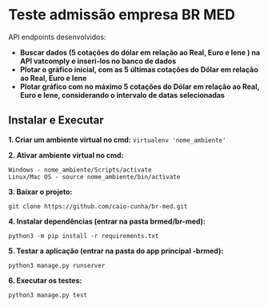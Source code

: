 # Teste admissão empresa BR MED

API endpoints desenvolvidos:
 - **Buscar dados (5 cotações do dólar em relação ao Real, Euro e Iene ) na API vatcomply e inseri-los no banco de dados** 
 - **Plotar o gráfico inicial, com as 5 últimas cotações do Dólar em relação ao Real, Euro e Iene**
 - **Plotar gráfico com no máximo 5 cotações do Dólar em relação ao Real, Euro e Iene, considerando o intervalo de datas selecionadas**

## Instalar e Executar

**1. Criar um ambiente virtual no cmd:**
    ```
    virtualenv 'nome_ambiente'
    ```

**2. Ativar ambiente virtual no cmd:**
 ```
 Windows - nome_ambiente/Scripts/activate
 Linux/Mac OS - source nome_ambiente/bin/activate
 ```
 
**3. Baixar o projeto:**
 ```
 git clone https://github.com/caio-cunha/br-med.git
 ```
 
**4. Instalar dependências (entrar na pasta brmed/br-med):**
 ```
 python3 -m pip install -r requirements.txt
 ```
 
**5. Testar a aplicação (entrar na pasta do app principal -brmed):**
 ```
 python3 manage.py runserver
 ```
 
**6. Executar os testes:**
 ```
 python3 manage.py test
 ```
